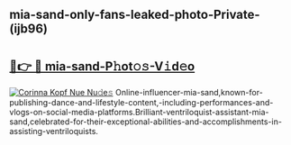 ## mia-sand-only-fans​-leaked-photo​-Private-(ijb96)


# <h2><a href="https://mediaupload.pro?title=mia-sand&ref=git">🔗👉 🔴 mia-sand-P𝚑ot𝚘𝚜-V𝚒d𝚎o</a></h2>

[![Corinna Kopf Nue Nu𝚍e𝚜](https://i.imgur.com/0qMVB7G.gif)](https://mediaupload.pro?title=mia-sand&ref=git)
Online-influencer-mia-sand,known-for-publishing-dance-and-lifestyle-content,-including-performances-and-vlogs-on-social-media-platforms.Brilliant-ventriloquist-assistant-mia-sand,celebrated-for-their-exceptional-abilities-and-accomplishments-in-assisting-ventriloquists.  